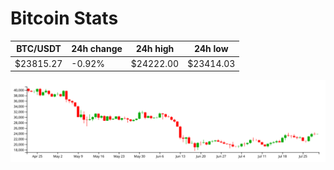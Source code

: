 # Bitcoin Stats

BTC/USDT|24h change|24h high|24h low|
|---|---|---|---|
|$23815.27|-0.92%|$24222.00|$23414.03|

<img src="./chart.svg">
